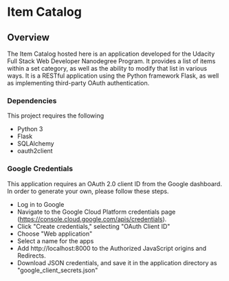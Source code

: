 # Item Catalog

## Overview

The Item Catalog hosted here is an application developed for the Udacity Full Stack Web Developer Nanodegree Program.
It provides a list of items within a set category, as well as the ability to modify that list in various ways.
It is a RESTful application using the Python framework Flask, as well as implementing third-party OAuth authentication.

### Dependencies

This project requires the following
* Python 3
* Flask
* SQLAlchemy
* oauth2client

### Google Credentials

This application requires an OAuth 2.0 client ID from the Google dashboard. In order to generate your own, please follow these steps.
* Log in to Google
* Navigate to the Google Cloud Platform credentials page (https://console.cloud.google.com/apis/credentials).
* Click "Create credentials," selecting "OAuth Client ID"
* Choose "Web application"
* Select a name for the apps
* Add http://localhost:8000 to the Authorized JavaScript origins and Redirects.
* Download JSON credentials, and save it in the application directory as "google_client_secrets.json"
